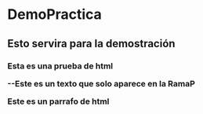 # DemoPractica
## Esto servira para la demostración
<h3>Esta es una prueba de html

--Este es un texto que solo aparece en la RamaP
<p>Este es un parrafo de html</p>
